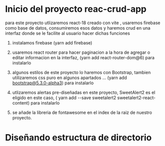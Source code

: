 # Inicio del proyecto reac-crud-app

para este proyecto utlizaremos react-18 creado con vite , usaremos firebase como base de datos, consumiremos esos datos y haremos crud en una interfaz donde se le facilite al usuario hacer dichas funciones

1. instalamos firebase (yarn add firebase)

2. usaremos react router para hacer paginacion a la hora de agregar o editar informacion en la interfaz, (yarn add react-router-dom@6) para instalarlo

3. algunos estilos de este proyecto lo haremos con Bootstrap, tambien utilizaremos css puro en algunos apartados ... (yarn add bootstrap@5.3.0-alpha3) para instalarlo

4. utlizaremos alertas pre-diseñadas en este proyecto, SweetAlert2 es el eligido en este caso, ( yarn add --save sweetalert2 sweetalert2-react-content) para instalarlo

5. se añade la libreria de fontawesome en el index de la raiz de nuestro proyecto.

# Diseñando estructura de directorio
